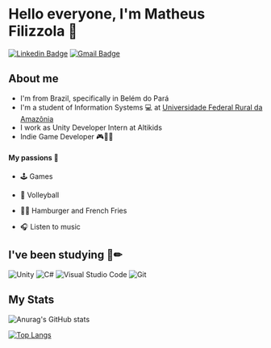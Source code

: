    # Hello everyone, I'm Matheus Filizzola 👋
   
[![Linkedin Badge](https://img.shields.io/badge/-LinkedIn-blue?style=flat-square&logo=Linkedin&logoColor=white)](https://www.linkedin.com/in/matheusfilizzola/)
[![Gmail Badge](https://img.shields.io/badge/-Gmail-c14438?style=flat-square&logo=Gmail&logoColor=white)](mailto:matheusfilizzola98@gmail.com)

   ## About me
   - I'm from Brazil, specifically in Belém do Pará
   - I'm a student of Information Systems 💻 at [Universidade Federal Rural da Amazônia](https://agildesenvolvimento.com/)
   - I work as Unity Developer Intern at Altikids
   - Indie Game Developer 🎮👨‍💻
   
   #### My passions 🤩
   - 🕹 Games
   
   - 🏐 Volleyball
   
   - 🍔🍟 Hamburger and French Fries
   
   - 🎧 Listen to music



   
   ## I've been studying 📕✏
   <img alt="Unity" src="https://img.shields.io/badge/unity%20-%23000000.svg?&style=for-the-badge&logo=unity&logoColor=white"/> <img alt="C#"   src="https://img.shields.io/badge/c%23%20-%23239120.svg?&style=for-the-badge&logo=c-sharp&logoColor=white"/> <img alt="Visual Studio Code" src="https://img.shields.io/badge/Visual%20Studio%20Code-0078d7.svg?&style=for-the-badge&logo=visual-studio-code&logoColor=white"/> <img alt="Git" src="https://img.shields.io/badge/git%20-%23F05033.svg?&style=for-the-badge&logo=git&logoColor=white"/>
   
   
   
   
   
   ## My Stats
   ![Anurag's GitHub stats](https://github-readme-stats.vercel.app/api?username=matheusfilizzola&show_icons=true&theme=material-palenight)
   
   [![Top Langs](https://github-readme-stats.vercel.app/api/top-langs/?username=matheusfilizzola&layout=compact&theme=material-palenight)](https://github.com/anuraghazra/github-readme-stats)
   
   
   
   

<!--
**matheusfilizzola/matheusfilizzola** is a ✨ _special_ ✨ repository because its `README.md` (this file) appears on your GitHub profile.

Here are some ideas to get you started:

- 🔭 I’m currently working on ...
- 🌱 I’m currently learning ...
- 👯 I’m looking to collaborate on ...
- 🤔 I’m looking for help with ...
- 💬 Ask me about ...
- 📫 How to reach me: ...
- 😄 Pronouns: ...
- ⚡ Fun fact: ...
-->

